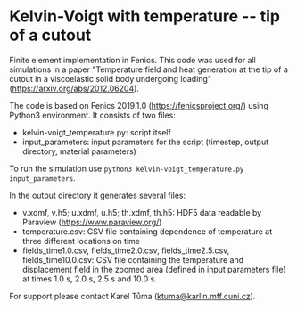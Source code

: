 # Kelvin-Voigt with temperature -- tip of a cutout
Finite element implementation in Fenics. This code was used for all simulations in a paper "Temperature field and heat generation at the tip of a cutout in a viscoelastic solid body undergoing loading" (https://arxiv.org/abs/2012.06204).

The code is based on Fenics 2019.1.0 (https://fenicsproject.org/) using Python3 environment. It consists of two files:
* kelvin-voigt_temperature.py: script itself
* input_parameters: input parameters for the script (timestep, output directory, material parameters)

To run the simulation use <code>python3 kelvin-voigt_temperature.py input_parameters</code>.

In the output directory it generates several files:
* v.xdmf, v.h5; u.xdmf, u.h5; th.xdmf, th.h5: HDF5 data readable by Paraview (https://www.paraview.org/)
* temperature.csv: CSV file containing dependence of temperature at three different locations on time
* fields_time1.0.csv, fields_time2.0.csv, fields_time2.5.csv, fields_time10.0.csv: CSV file containing the temperature and displacement field in the zoomed area (defined in input parameters file) at times 1.0 s, 2.0 s, 2.5 s and 10.0 s.

For support please contact Karel Tůma (ktuma@karlin.mff.cuni.cz).
